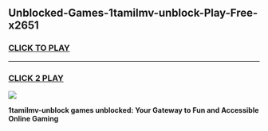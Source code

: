
## Unblocked-Games-1tamilmv-unblock-Play-Free-x2651
<h3>
<a href="https://premium76.site?title=1tamilmv-unblock&ref=20M">CLICK TO PLAY</a></h3>
<hr>

<h3>
<a href="https://premium76.site?title=1tamilmv-unblock&ref=20M">CLICK 2 PLAY</a>
  
</h3>

<a href="https://premium76.site?title=1tamilmv-unblock&ref=19M"><img src="https://clearcache.store/games.png"></a>


**1tamilmv-unblock games unblocked: Your Gateway to Fun and Accessible Online Gaming**
